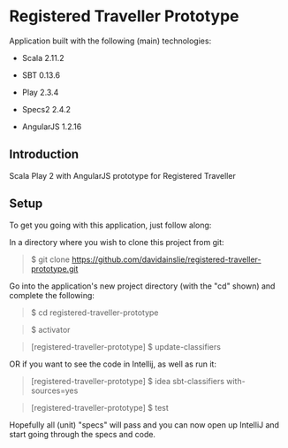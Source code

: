Registered Traveller Prototype
==============================

Application built with the following (main) technologies:

- Scala 2.11.2

- SBT 0.13.6

- Play 2.3.4

- Specs2 2.4.2

- AngularJS 1.2.16

Introduction
------------

Scala Play 2 with AngularJS prototype for Registered Traveller

Setup
-----

To get you going with this application, just follow along:

In a directory where you wish to clone this project from git:
> $ git clone https://github.com/davidainslie/registered-traveller-prototype.git

Go into the application's new project directory (with the "cd" shown) and complete the following:
> $ cd registered-traveller-prototype

> $ activator

> [registered-traveller-prototype] $ update-classifiers

OR if you want to see the code in Intellij, as well as run it:

> [registered-traveller-prototype] $ idea sbt-classifiers with-sources=yes

> [registered-traveller-prototype] $ test

Hopefully all (unit) "specs" will pass and you can now open up IntelliJ and start going through the specs and code.